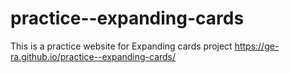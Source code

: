 # practice--expanding-cards
This is a practice website for Expanding cards project
https://ge-ra.github.io/practice--expanding-cards/

